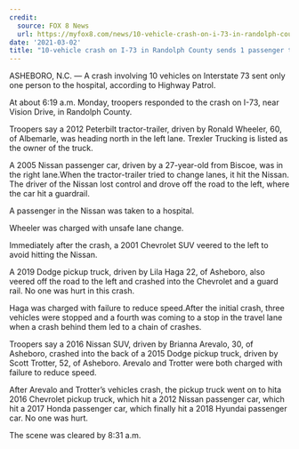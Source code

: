 ```yaml
---
credit:
  source: FOX 8 News
  url: https://myfox8.com/news/10-vehicle-crash-on-i-73-in-randolph-county-sends-1-passenger-to-hospital/
date: '2021-03-02'
title: "10-vehicle crash on I-73 in Randolph County sends 1 passenger to hospital"
---
```

ASHEBORO, N.C. — A crash involving 10 vehicles on Interstate 73 sent only one person to the hospital, according to Highway Patrol.

At about 6:19 a.m. Monday, troopers responded to the crash on I-73, near Vision Drive, in Randolph County.

Troopers say a 2012 Peterbilt tractor-trailer, driven by Ronald Wheeler, 60, of Albemarle, was heading north in the left lane. Trexler Trucking is listed as the owner of the truck.

A 2005 Nissan passenger car, driven by a 27-year-old from Biscoe, was in the right lane.When the tractor-trailer tried to change lanes, it hit the Nissan. The driver of the Nissan lost control and drove off the road to the left, where the car hit a guardrail.

A passenger in the Nissan was taken to a hospital.

Wheeler was charged with unsafe lane change.

Immediately after the crash, a 2001 Chevrolet SUV veered to the left to avoid hitting the Nissan.

A 2019 Dodge pickup truck, driven by Lila Haga 22, of Asheboro, also veered off the road to the left and crashed into the Chevrolet and a guard rail. No one was hurt in this crash.

Haga was charged with failure to reduce speed.After the initial crash, three vehicles were stopped and a fourth was coming to a stop in the travel lane when a crash behind them led to a chain of crashes.

Troopers say a 2016 Nissan SUV, driven by Brianna Arevalo, 30, of Asheboro, crashed into the back of a 2015 Dodge pickup truck, driven by Scott Trotter, 52, of Asheboro. Arevalo and Trotter were both charged with failure to reduce speed.

After Arevalo and Trotter’s vehicles crash, the pickup truck went on to hita 2016 Chevrolet pickup truck, which hit a 2012 Nissan passenger car, which hit a 2017 Honda passenger car, which finally hit a 2018 Hyundai passenger car. No one was hurt.

The scene was cleared by 8:31 a.m.
